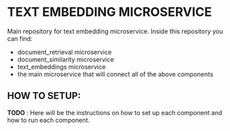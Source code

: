 # TEXT EMBEDDING MICROSERVICE

Main repository for text embedding microservice. Inside this repository you can find:
* document_retrieval microservice
* document_similarity microservice
* text_embeddings microservice 
* the main microservice that will connect all of the above components

## HOW TO SETUP:

__TODO__ : Here will be the instructions on how to set up each component and how to run each component.
